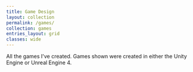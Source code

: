 ```yaml
---
title: Game Design
layout: collection
permalink: /games/
collection: games
entries_layout: grid
classes: wide
---
```


All the games I've created. Games shown were created in either the Unity Engine or Unreal Engine 4.